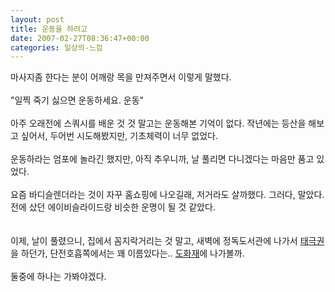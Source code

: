 ```yaml
---
layout: post
title: 운동을 하려고
date: 2007-02-27T08:36:47+00:00
categories: 일상의-느낌
---
```

마사지좀 한다는 분이 어깨랑 목을 만져주면서 이렇게 말했다.<br /><br />"일찍 죽기 싫으면 운동하세요. 운동"<br /><br />아주 오래전에 스쿼시를 배운 것 것 말고는 운동해본 기억이 없다. 작년에는 등산을 해보고 싶어서, 두어번 시도해봤지만, 기초체력이 너무 없었다. <br /><br />운동하라는 엄포에 놀라긴 했지만, 아직 추우니까, 날 풀리면 다니겠다는 마음만 품고 있었다. <br /><br />요즘 바디슬렌더라는 것이 자꾸 홈쇼핑에 나오길래, 저거라도 살까했다. 그러다, 말았다. 전에 샀던 에이비슬라이드랑 비슷한 운명이 될 것 같았다.<br /><br /><br />이제, 날이 풀렸으니, 집에서 꼼지락거리는 것 말고, 새벽에 정독도서관에 나가서 <a target=bb href="http://www.jeongdok.or.kr/korea/schedule/scheduleView.jsp?yyyymmdd=20060905&gb=02&seqNo=105">태극권</a>을 하던가, 단전호흡쪽에서는 꽤 이름있다는.. <a target=bb href="http://www.dohwaje.org/program/ilwol/index.do">도화재</a>에 나가볼까. <br /><br />둘중에 하나는 가봐야겠다.
